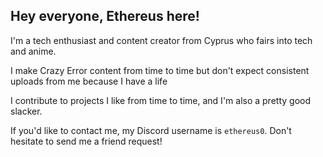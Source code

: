 ## Hey everyone, Ethereus here!

I'm a tech enthusiast and content creator from Cyprus who fairs into tech and anime.

I make Crazy Error content from time to time but don't expect consistent uploads from me because I have a life

I contribute to projects I like from time to time, and I'm also a pretty good slacker.

If you'd like to contact me, my Discord username is `ethereus0`. Don't hesitate to send me a friend request!
